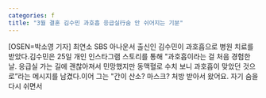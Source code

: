 ```yaml
---
categories: f
title: "3월 결혼 김수민 과호흡 응급실行숨 안 쉬어지는 기분"
---
```

[OSEN=박소영 기자] 최연소 SBS 아나운서 출신인 김수민이 과호흡으로 병원 치료를 받았다.김수민은 25일 개인 인스타그램 스토리를 통해 "과호흡이라는 걸 처음 경험한 날. 응급실 가는 길에 괜찮아져서 민망했지만 동맥혈로 수치 보니 과호흡이 맞았던 것으로”라는 메시지를 남겼다.이어 그는 "간이 산소? 마스크? 처방 받아서 왔어요. 자기 숨을 다시 쉬면서
